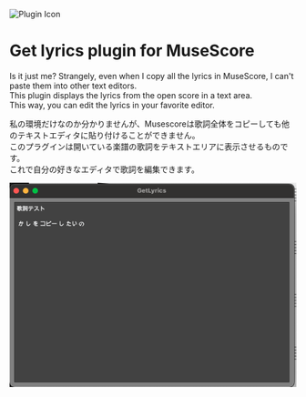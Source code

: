 ![Plugin Icon](for4.x/GetLyrics/gl.png)

# Get lyrics plugin for MuseScore

Is it just me?
Strangely, even when I copy all the lyrics in MuseScore, I can't paste them into other text editors.  
This plugin displays the lyrics from the open score in a text area.  
This way, you can edit the lyrics in your favorite editor.


私の環境だけなのか分かりませんが、Musescoreは歌詞全体をコピーしても他のテキストエディタに貼り付けることができません。  
このプラグインは開いている楽譜の歌詞をテキストエリアに表示させるものです。  
これで自分の好きなエディタで歌詞を編集できます。

![sample](img/sample.png)






